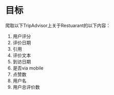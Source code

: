# 目标
爬取以下TripAdvisor上关于Restuarant的以下内容：
1. 用户评分
2. 评价日期
3. 引用
4. 评价文本
5. 到访日期
6. 是否via mobile
7. 点赞数
8. 用户名
9. 用户总评价数
